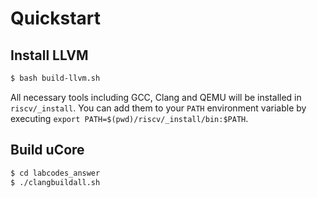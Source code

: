 # Quickstart

## Install LLVM

```bash
$ bash build-llvm.sh
```

All necessary tools including GCC, Clang and QEMU will be installed in `riscv/_install`.
You can add them to your `PATH` environment variable by executing `export PATH=$(pwd)/riscv/_install/bin:$PATH`.

## Build uCore

```bash
$ cd labcodes_answer
$ ./clangbuildall.sh
```
